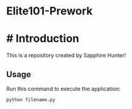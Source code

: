 # Elite101-Prework
# # Introduction


This is a repository created by Sapphire Hunter!


## Usage

Run this command to execute the application:

`python filename.py`

